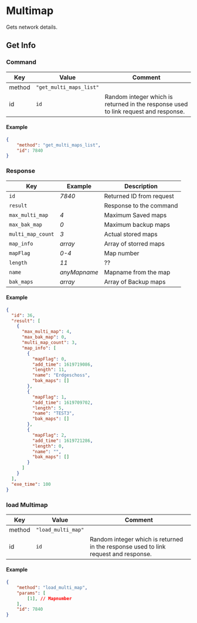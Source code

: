 # Multimap

Gets network details.

## Get Info

### Command

| Key    | Value                    | Comment                                                                             |
| ------ | -------------            | ----------------------------------------------------------------------------------- |
| method | `"get_multi_maps_list"`  |                                                                                     |
| id     | `id`                     | Random integer which is returned in the response used to link request and response. |

#### Example

```json
{
    "method": "get_multi_maps_list",
    "id": 7840
}
```
### Response

| Key               | Example                            | Description                    |
| ------------      | ---------------------------------- | ------------------------------ |
| `id`              | _7840_                             | Returned ID from request       |
| `result`          |                                    | Response to the command        |
| `max_multi_map`   | _4_                                | Maximum Saved maps             |
| `max_bak_map`     | _0_                                | Maximum backup maps            |
| `multi_map_count` | _3_                                | Actual stored maps             |
| `map_info`        | _array_                            | Array of storred maps          |
| `mapFlag`         | _0-4_                              | Map number                     |
| `length`          | _11_                               | ??                             |
| `name`            | _anyMapname_                       | Mapname from the map           |
| `bak_maps`        | _array_                            | Array of Backup maps           |

#### Example

```json
{
  "id": 36,
  "result": [
    {
      "max_multi_map": 4,
      "max_bak_map": 0,
      "multi_map_count": 3,
      "map_info": [
        {
          "mapFlag": 0,
          "add_time": 1619719086,
          "length": 11,
          "name": "Erdgeschoss",
          "bak_maps": []
        },
        {
          "mapFlag": 1,
          "add_time": 1619709702,
          "length": 5,
          "name": "TEST3",
          "bak_maps": []
        },
        {
          "mapFlag": 2,
          "add_time": 1619721286,
          "length": 0,
          "name": "",
          "bak_maps": []
        }
      ]
    }
  ],
  "exe_time": 100
}
```



### load Multimap

| Key    | Value                    | Comment                                                                             |
| ------ | -------------            | ----------------------------------------------------------------------------------- |
| method | `"load_multi_map"`  |                                                                                     |
| id     | `id`                     | Random integer which is returned in the response used to link request and response. |

#### Example

```json
{
    "method": "load_multi_map",
    "params": [
        [1], // Mapnumber
    ],
    "id": 7840
}